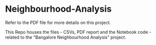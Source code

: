 # Neighbourhood-Analysis
Refer to the PDF file for more details on this project.

This Repo houses the files - CSVs, PDF report and the Notebook code - related to the "Bangalore Neighbourhood Analysis" project.
